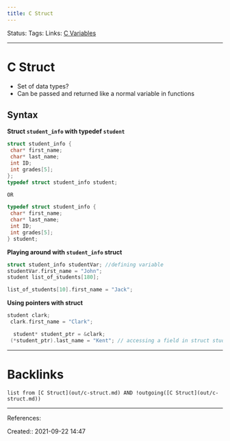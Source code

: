 ```yaml
---
title: C Struct
---
```

Status: 
Tags: 
Links: [C Variables](out/c-variables.md)
___
# C Struct
- Set of data types?
- Can be passed and returned like a normal variable in functions
## Syntax
**Struct `student_info` with typedef `student`**
```c
struct student_info {  
 char* first_name;  
 char* last_name;  
 int ID;  
 int grades[5];  
};
typedef struct student_info student;

OR

typedef struct student_info {  
 char* first_name;  
 char* last_name;  
 int ID;  
 int grades[5];  
} student;
```

**Playing around with `student_info` struct**
```c
struct student_info studentVar; //defining variable
studentVar.first_name = "John";
student list_of_students[180];

list_of_students[10].first_name = "Jack";
```
**Using pointers with struct**
```c
student clark;  
 clark.first_name = "Clark"; 

  student* student_ptr = &clark;  
 (*student_ptr).last_name = "Kent"; // accessing a field in struct student_ptr->id = 123; // accessing a field in pointer to struct
```
___
# Backlinks
```dataview
list from [C Struct](out/c-struct.md) AND !outgoing([C Struct](out/c-struct.md))
```
___
References:

Created:: 2021-09-22 14:47
